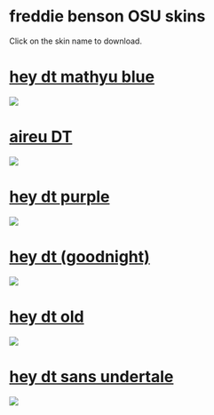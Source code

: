 # freddie benson OSU skins


Click on the skin name to download.

# [hey dt mathyu blue](https://cdn.discordapp.com/attachments/422089029178359809/531758454331801600/mathyuheydt.osk)
![](https://i.imgur.com/ra6C0W1.png)

# [aireu DT](https://cdn.discordapp.com/attachments/502936270436171806/529872031739674644/-_aireudt.osk)
![](https://osu.ppy.sh/ss/12427456)

# [hey dt purple](https://puu.sh/Cqn5a/301ad0368c.osk)
![](https://osu.ppy.sh/ss/12427144)

# [hey dt (goodnight)](https://urwomb.s-ul.eu/8bxnmIYn)
![](https://osu.ppy.sh/ss/12427102)

# [hey dt old](https://urwomb.s-ul.eu/vXbL0IRH)
![](https://osu.ppy.sh/ss/12427108)

# [hey dt sans undertale](https://urwomb.s-ul.eu/TWRAE2Zg)
![](https://osu.ppy.sh/ss/12427105)

